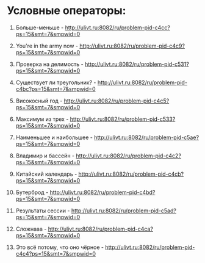 # Условные операторы:

1) Больше-меньше - http://ulivt.ru:8082/ru/problem-pid-c4cc?ps=15&smt=7&smpwid=0

2) You're in the army now - http://ulivt.ru:8082/ru/problem-pid-c4c9?ps=15&smt=7&smpwid=0

3) Проверка на делимость - http://ulivt.ru:8082/ru/problem-pid-c531?ps=15&smt=7&smpwid=0

4) Существует ли треугольник? - http://ulivt.ru:8082/ru/problem-pid-c4bc?ps=15&smt=7&smpwid=0

5) Високосный год - http://ulivt.ru:8082/ru/problem-pid-c4c5?ps=15&smt=7&smpwid=0

6) Максимум из трех - http://ulivt.ru:8082/ru/problem-pid-c533?ps=15&smt=7&smpwid=0

7) Наименьшее и наибольшее - http://ulivt.ru:8082/ru/problem-pid-c5ae?ps=15&smt=7&smpwid=0

8) Владимир и бассейн - http://ulivt.ru:8082/ru/problem-pid-c4c2?ps=15&smt=7&smpwid=0

9) Китайский календарь - http://ulivt.ru:8082/ru/problem-pid-c4cb?ps=15&smt=7&smpwid=0

10) Бутерброд - http://ulivt.ru:8082/ru/problem-pid-c4bd?ps=15&smt=7&smpwid=0

11) Результаты сессии - http://ulivt.ru:8082/ru/problem-pid-c5ad?ps=15&smt=7&smpwid=0

12) Сложнааа - http://ulivt.ru:8082/ru/problem-pid-c4ca?ps=15&smt=7&smpwid=0

13) Это всё потому, что оно чёрное - http://ulivt.ru:8082/ru/problem-pid-c4c4?ps=15&smt=7&smpwid=0
